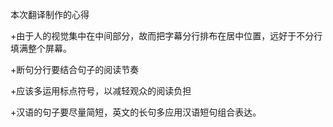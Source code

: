 本次翻译制作的心得

+由于人的视觉集中在中间部分，故而把字幕分行排布在居中位置，远好于不分行填满整个屏幕。

+断句分行要结合句子的阅读节奏

+应该多运用标点符号，以减轻观众的阅读负担

+汉语的句子要尽量简短，英文的长句多应用汉语短句组合表达。
